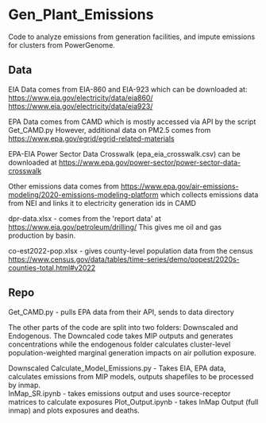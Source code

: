 # Gen_Plant_Emissions
Code to analyze emissions from generation facilities, and impute emissions for clusters from PowerGenome.

## Data
EIA Data comes from EIA-860 and EIA-923 which can be downloaded at:
https://www.eia.gov/electricity/data/eia860/
https://www.eia.gov/electricity/data/eia923/

EPA Data comes from CAMD which is mostly accessed via API by the script Get_CAMD.py
However, additional data on PM2.5 comes from https://www.epa.gov/egrid/egrid-related-materials

EPA-EIA Power Sector Data Crosswalk (epa_eia_crosswalk.csv) can be downloaded at 
https://www.epa.gov/power-sector/power-sector-data-crosswalk

Other emissions data comes from 
https://www.epa.gov/air-emissions-modeling/2020-emissions-modeling-platform
which collects emissions data from NEI and links it to electricity generation ids in CAMD

dpr-data.xlsx - comes from the 'report data' at https://www.eia.gov/petroleum/drilling/
This gives me oil and gas production by basin.

co-est2022-pop.xlsx - gives county-level population data from the census https://www.census.gov/data/tables/time-series/demo/popest/2020s-counties-total.html#v2022
## Repo

Get_CAMD.py - pulls EPA data from their API, sends to data directory

The other parts of the code are split into two folders: Downscaled and Endogenous. The Downcaled code takes MIP outputs and generates concentrations while the endogenous folder calculates cluster-level population-weighted marginal generation impacts on air pollution exposure.

Downscaled
Calculate_Model_Emissions.py - Takes EIA, EPA data, calculates emissions from MIP models, outputs shapefiles to be processed by inmap.  
InMap_SR.ipynb - takes emissions output and uses source-receptor matrices to calculate exposures
Plot_Output.ipynb - takes InMap Output (full inmap) and plots exposures and deaths.
